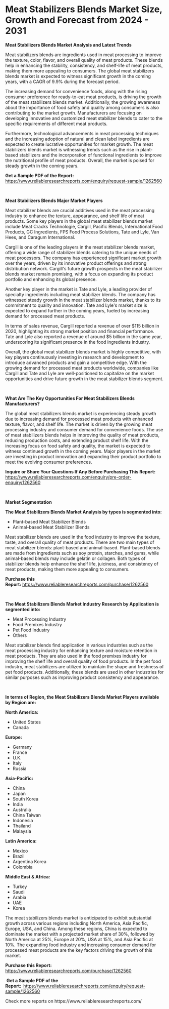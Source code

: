 <p><h1>Meat Stabilizers Blends Market Size, Growth and Forecast from 2024 - 2031</h1></p><p><strong>Meat Stabilizers Blends Market Analysis and Latest Trends</strong></p>
<p><p>Meat stabilizers blends are ingredients used in meat processing to improve the texture, color, flavor, and overall quality of meat products. These blends help in enhancing the stability, consistency, and shelf-life of meat products, making them more appealing to consumers. The global meat stabilizers blends market is expected to witness significant growth in the coming years, with a CAGR of 9.9% during the forecast period.</p><p>The increasing demand for convenience foods, along with the rising consumer preference for ready-to-eat meat products, is driving the growth of the meat stabilizers blends market. Additionally, the growing awareness about the importance of food safety and quality among consumers is also contributing to the market growth. Manufacturers are focusing on developing innovative and customized meat stabilizer blends to cater to the specific requirements of different meat products.</p><p>Furthermore, technological advancements in meat processing techniques and the increasing adoption of natural and clean label ingredients are expected to create lucrative opportunities for market growth. The meat stabilizers blends market is witnessing trends such as the rise in plant-based stabilizers and the incorporation of functional ingredients to improve the nutritional profile of meat products. Overall, the market is poised for steady growth in the coming years.</p></p>
<p><strong>Get a Sample PDF of the Report:&nbsp;</strong> <a href="https://www.reliableresearchreports.com/enquiry/request-sample/1262560">https://www.reliableresearchreports.com/enquiry/request-sample/1262560</a></p>
<p>&nbsp;</p>
<p><strong>Meat Stabilizers Blends Major Market Players</strong></p>
<p><p>Meat stabilizer blends are crucial additives used in the meat processing industry to enhance the texture, appearance, and shelf life of meat products. Some key players in the global meat stabilizer blends market include Meat Cracks Technologie, Cargill, Pacific Blends, International Food Products, GC Ingredients, FPS Food Process Solutions, Tate and Lyle, Van Hees, and Caragum International.</p><p>Cargill is one of the leading players in the meat stabilizer blends market, offering a wide range of stabilizer blends catering to the unique needs of meat processors. The company has experienced significant market growth over the years, driven by its innovative product offerings and strong distribution network. Cargill's future growth prospects in the meat stabilizer blends market remain promising, with a focus on expanding its product portfolio and enhancing its global presence.</p><p>Another key player in the market is Tate and Lyle, a leading provider of specialty ingredients including meat stabilizer blends. The company has witnessed steady growth in the meat stabilizer blends market, thanks to its commitment to quality and innovation. Tate and Lyle's market size is expected to expand further in the coming years, fueled by increasing demand for processed meat products.</p><p>In terms of sales revenue, Cargill reported a revenue of over $115 billion in 2020, highlighting its strong market position and financial performance. Tate and Lyle also reported a revenue of around $5 billion in the same year, underscoring its significant presence in the food ingredients industry.</p><p>Overall, the global meat stabilizer blends market is highly competitive, with key players continuously investing in research and development to introduce advanced products and gain a competitive edge. With the growing demand for processed meat products worldwide, companies like Cargill and Tate and Lyle are well-positioned to capitalize on the market opportunities and drive future growth in the meat stabilizer blends segment.</p></p>
<p>&nbsp;</p>
<p><strong>What Are The Key Opportunities For Meat Stabilizers Blends Manufacturers?</strong></p>
<p><p>The global meat stabilizers blends market is experiencing steady growth due to increasing demand for processed meat products with enhanced texture, flavor, and shelf life. The market is driven by the growing meat processing industry and consumer demand for convenience foods. The use of meat stabilizers blends helps in improving the quality of meat products, reducing production costs, and extending product shelf life. With the increasing focus on food safety and quality, the market is expected to witness continued growth in the coming years. Major players in the market are investing in product innovation and expanding their product portfolio to meet the evolving consumer preferences.</p></p>
<p><strong>Inquire or Share Your Questions If Any Before Purchasing This Report:</strong> <a href="https://www.reliableresearchreports.com/enquiry/pre-order-enquiry/1262560">https://www.reliableresearchreports.com/enquiry/pre-order-enquiry/1262560</a></p>
<p>&nbsp;</p>
<p><strong>Market Segmentation</strong></p>
<p><strong>The Meat Stabilizers Blends Market Analysis by types is segmented into:</strong></p>
<p><ul><li>Plant-based Meat Stabilizer Blends</li><li>Animal-based Meat Stabilizer Blends</li></ul></p>
<p><p>Meat stabilizer blends are used in the food industry to improve the texture, taste, and overall quality of meat products. There are two main types of meat stabilizer blends: plant-based and animal-based. Plant-based blends are made from ingredients such as soy protein, starches, and gums, while animal-based blends may include gelatin or collagen. Both types of stabilizer blends help enhance the shelf life, juiciness, and consistency of meat products, making them more appealing to consumers.</p></p>
<p><strong>Purchase this Report:&nbsp;</strong><a href="https://www.reliableresearchreports.com/purchase/1262560">https://www.reliableresearchreports.com/purchase/1262560</a></p>
<p>&nbsp;</p>
<p><strong>The Meat Stabilizers Blends Market Industry Research by Application is segmented into:</strong></p>
<p><ul><li>Meat Processing Industry</li><li>Food Premixes Industry</li><li>Pet Food Industry</li><li>Others</li></ul></p>
<p><p>Meat stabilizer blends find application in various industries such as the meat processing industry for enhancing texture and moisture retention in meat products. They are also used in the food premixes industry for improving the shelf life and overall quality of food products. In the pet food industry, meat stabilizers are utilized to maintain the shape and freshness of pet food products. Additionally, these blends are used in other industries for similar purposes such as improving product consistency and appearance.</p></p>
<p>&nbsp;</p>
<p><strong>In terms of Region, the Meat Stabilizers Blends Market Players available by Region are:</strong></p>
<p>
    <p> <strong> North America: </strong>
        <ul>
            <li>United States</li>
            <li>Canada</li>
        </ul>
        </p> 
    <p> <strong> Europe: </strong>
        <ul>
            <li>Germany</li>
            <li>France</li>
            <li>U.K.</li>
            <li>Italy</li>
            <li>Russia</li>
        </ul>
        </p> 
    <p> <strong> Asia-Pacific: </strong>
        <ul>
            <li>China</li>
            <li>Japan</li>
            <li>South Korea</li>
            <li>India</li>
            <li>Australia</li>
            <li>China Taiwan</li>
            <li>Indonesia</li>
            <li>Thailand</li>
            <li>Malaysia</li>
        </ul>
        </p> 
    <p> <strong> Latin America: </strong>
        <ul>
            <li>Mexico</li>
            <li>Brazil</li>
            <li>Argentina Korea</li>
            <li>Colombia</li>
        </ul>
        </p> 
    <p> <strong> Middle East & Africa: </strong>
        <ul>
            <li>Turkey</li>
            <li>Saudi</li>
            <li>Arabia</li>
            <li>UAE</li>
            <li>Korea</li>
        </ul>
    </p>
    </p>
<p><p>The meat stabilizers blends market is anticipated to exhibit substantial growth across various regions including North America, Asia Pacific, Europe, USA, and China. Among these regions, China is expected to dominate the market with a projected market share of 30%, followed by North America at 25%, Europe at 20%, USA at 15%, and Asia Pacific at 10%. The expanding food industry and increasing consumer demand for processed meat products are the key factors driving the growth of this market.</p></p>
<p><strong>Purchase this Report: </strong><a href="https://www.reliableresearchreports.com/purchase/1262560">https://www.reliableresearchreports.com/purchase/1262560</a></p>
<p>&nbsp;<strong>Get a Sample PDF of the Report:&nbsp;&nbsp;</strong><a href="https://www.reliableresearchreports.com/enquiry/request-sample/1262560">https://www.reliableresearchreports.com/enquiry/request-sample/1262560</a></p>
<p><strong></strong></p>
<p>Check more reports on https://www.reliableresearchreports.com/</p>